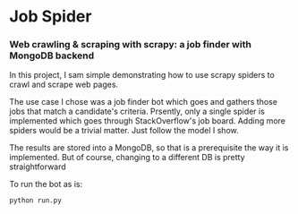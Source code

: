 # Job Spider
### Web crawling &amp; scraping with scrapy: a job finder with MongoDB backend

In this project, I sam simple demonstrating how to use scrapy spiders to crawl and scrape web pages.

The use case I chose was a job finder bot which goes and gathers those jobs that match a candidate's criteria.
Prsently, only a single spider is implemented which goes through StackOverflow's job board.   Adding more 
spiders would be a trivial matter.  Just follow the model I show.

The results are stored into a MongoDB, so that is a prerequisite the way it is implemented.  But of course,
changing to a different DB is pretty straightforward

To run the bot as is:

`python run.py`